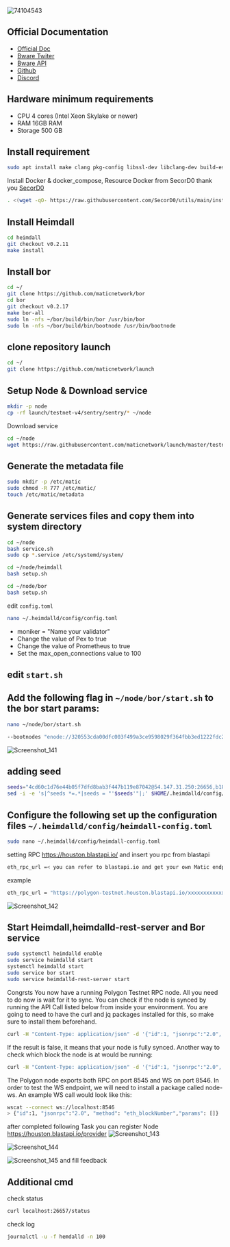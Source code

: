 
![74104543](https://user-images.githubusercontent.com/81378817/202085913-74ebc3b2-9459-42d1-b668-e9f83054d30d.png)

## Official Documentation
* [Official Doc](https://docs.blastapi.io/)
* [Bware Twiter](https://twitter.com/BwareLabs)
* [Bware API](https://twitter.com/BlastAPI)
* [Github](https://github.com/bwarelabs)
* [Discord](https://discord.gg/pkQVDdJ8qD)

## Hardware minimum requirements
* CPU 4 cores (Intel Xeon Skylake or newer)
* RAM 16GB RAM
* Storage 500 GB

## Install requirement
```bash
sudo apt install make clang pkg-config libssl-dev libclang-dev build-essential git curl ntp jq llvm tmux htop screen unzip cmake -y
```
Install Docker & docker_compose, Resource Docker from SecorD0 thank you [SecorD0](https://github.com/SecorD0/Minima/tree/main/docker)
```bash
. <(wget -qO- https://raw.githubusercontent.com/SecorD0/utils/main/installers/docker.sh)
```
## Install Heimdall
```bash
cd heimdall
git checkout v0.2.11
make install
```
## Install bor
```bash
cd ~/
git clone https://github.com/maticnetwork/bor
cd bor
git checkout v0.2.17
make bor-all
sudo ln -nfs ~/bor/build/bin/bor /usr/bin/bor
sudo ln -nfs ~/bor/build/bin/bootnode /usr/bin/bootnode
```
## clone repository launch
```bash
cd ~/
git clone https://github.com/maticnetwork/launch
```
## Setup Node & Download service
```bash
mkdir -p node
cp -rf launch/testnet-v4/sentry/sentry/* ~/node
```
Download service
```bash
cd ~/node
wget https://raw.githubusercontent.com/maticnetwork/launch/master/testnet-v4/service.sh
```
## Generate the metadata file
```bash
sudo mkdir -p /etc/matic
sudo chmod -R 777 /etc/matic/
touch /etc/matic/metadata
```
## Generate services files and copy them into system directory
```bash
cd ~/node
bash service.sh
sudo cp *.service /etc/systemd/system/
```

```bash
cd ~/node/heimdall
bash setup.sh
```

```bash
cd ~/node/bor
bash setup.sh
```
edit `config.toml`
```bash
nano ~/.heimdalld/config/config.toml
```
* moniker = "Name your validator"
* Change the value of Pex to true
* Change the value of Prometheus to true
* Set the max_open_connections value to 100

## edit `start.sh`

## Add the following flag in  `~/node/bor/start.sh` to the bor start params:
```bash
nano ~/node/bor/start.sh
```

```bash
--bootnodes "enode://320553cda00dfc003f499a3ce9598029f364fbb3ed1222fdc20a94d97dcc4d8ba0cd0bfa996579dcc6d17a534741fb0a5da303a90579431259150de66b597251@54.147.31.250:30303"
```
![Screenshot_141](https://user-images.githubusercontent.com/81378817/202087329-b7aa7f1a-9e3b-4a2d-bee5-aa7618058454.jpg)
## adding seed
```bash
seeds="4cd60c1d76e44b05f7dfd8bab3f447b119e87042@54.147.31.250:26656,b18bbe1f3d8576f4b73d9b18976e71c65e839149@34.226.134.117:26656"
sed -i -e 's|^seeds *=.*|seeds = "'$seeds'"|;' $HOME/.heimdalld/config/config.toml
```
## Configure the following set up the configuration files  `~/.heimdalld/config/heimdall-config.toml`
```bash
sudo nano ~/.heimdalld/config/heimdall-config.toml
```
setting RPC https://houston.blastapi.io/ and insert you rpc from blastapi
```bash
eth_rpc_url =< you can refer to blastapi.io and get your own Matic endpoint, input it here >
```
example
```bash
eth_rpc_url = "https://polygon-testnet.houston.blastapi.io/xxxxxxxxxxxxx:9545"
```
![Screenshot_142](https://user-images.githubusercontent.com/81378817/202092093-82563ea2-0419-4a40-9c38-91afd1aed975.jpg)


## Start Heimdall,heimdalld-rest-server and Bor service
```bash
sudo systemctl heimdalld enable
sudo service heimdalld start
systemctl heimdalld start
sudo service bor start
sudo service heimdalld-rest-server start
```
Congrsts You now have a running Polygon Testnet RPC node. All you need to do now is wait for it to sync. You can check if the node is synced by running the API Call listed below from inside your environment. You are going to need to have the curl and jq packages installed for this, so make sure to install them beforehand.
```bash
curl -H "Content-Type: application/json" -d '{"id":1, "jsonrpc":"2.0", "method": "eth_syncing","params": []}' localhost:8545
```
If the result is false, it means that your node is fully synced.
Another way to check which block the node is at would be running:
```bash
curl -H "Content-Type: application/json" -d '{"id":1, "jsonrpc":"2.0", "method": "eth_blockNumber","params": []}' localhost:8545
```
The Polygon node exports both RPC on port 8545 and WS on port 8546.
In order to test the WS endpoint, we will need to install a package called node-ws.
An example WS call would look like this:
```bash
wscat --connect ws://localhost:8546
> {"id":1, "jsonrpc":"2.0", "method": "eth_blockNumber","params": []}
```
after completed following Task you can register Node https://houston.blastapi.io/provider
![Screenshot_143](https://user-images.githubusercontent.com/81378817/202093002-c7b2d99e-93c7-46dc-9bce-78df3e71a7cb.jpg)

![Screenshot_144](https://user-images.githubusercontent.com/81378817/202093088-f254b4a5-984f-4a26-bca5-12a50676c9fc.jpg)

![Screenshot_145](https://user-images.githubusercontent.com/81378817/202093184-952ae4af-123a-4493-a922-38dba10d3096.jpg)
and fill feedback 

## Additional cmd
check status
```bash
curl localhost:26657/status
```
check log
```bash
journalctl -u -f hemdalld -n 100
```
